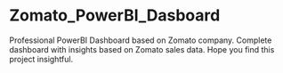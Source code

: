 # Zomato_PowerBI_Dasboard

Professional PowerBI Dashboard based on Zomato company. Complete dashboard with insights based on Zomato sales data. Hope you find this project insightful.
